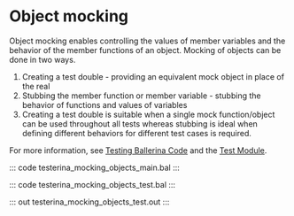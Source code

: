 # Object mocking

Object mocking enables controlling the values of member variables and the behavior of the member functions of an object. Mocking of objects can be done in two ways. 

1. Creating a test double - providing an equivalent mock object in place of the real
2. Stubbing the member function or member variable - stubbing the behavior of functions
and values of variables
3. Creating a test double is suitable when a single mock function/object can be used
throughout all tests whereas stubbing is ideal when defining different behaviors for
different test cases is required.

For more information, see [Testing Ballerina Code](https://ballerina.io/learn/test-ballerina-code/mocking/#mock-objects) and the [Test Module](https://lib.ballerina.io/ballerina/test/latest/).

::: code testerina_mocking_objects_main.bal :::

::: code testerina_mocking_objects_test.bal :::

::: out testerina_mocking_objects_test.out :::
